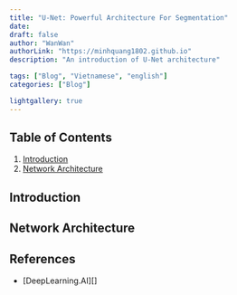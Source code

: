 ```yaml
---
title: "U-Net: Powerful Architecture For Segmentation"
date: 
draft: false
author: "WanWan"
authorLink: "https://minhquang1802.github.io"
description: "An introduction of U-Net architecture"

tags: ["Blog", "Vietnamese", "english"]
categories: ["Blog"]

lightgallery: true
---
```


## Table of Contents
1. [Introduction](#introduction)
2. [Network Architecture](#network-architecture)

## Introduction

## Network Architecture

## References

- [DeepLearning.AI][]